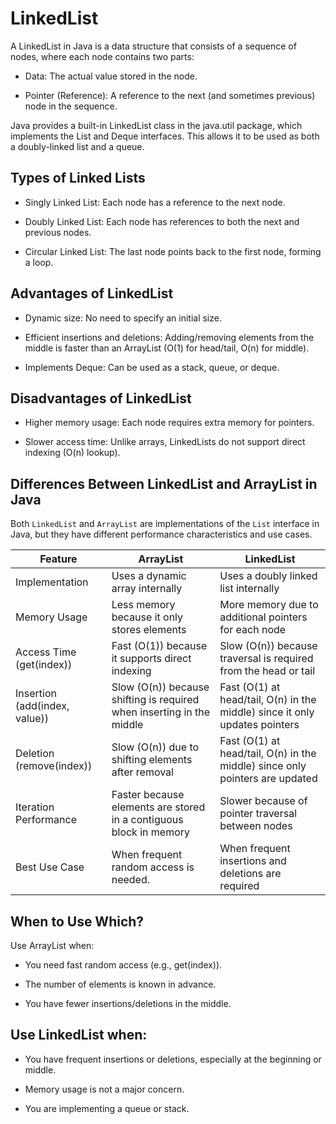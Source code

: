 # LinkedList

A LinkedList in Java is a data structure that consists of a sequence of nodes, where each node contains two parts:

- Data: The actual value stored in the node.

- Pointer (Reference): A reference to the next (and sometimes previous) node in the sequence.

Java provides a built-in LinkedList class in the java.util package, which implements the List and Deque interfaces. This allows it to be used as both a doubly-linked list and a queue.

## Types of Linked Lists
- Singly Linked List: Each node has a reference to the next node.

- Doubly Linked List: Each node has references to both the next and previous nodes.

- Circular Linked List: The last node points back to the first node, forming a loop.

## Advantages of LinkedList
- Dynamic size: No need to specify an initial size.

- Efficient insertions and deletions: Adding/removing elements from the middle is faster than an ArrayList (O(1) for head/tail, O(n) for middle).

- Implements Deque: Can be used as a stack, queue, or deque.

## Disadvantages of LinkedList
- Higher memory usage: Each node requires extra memory for pointers.

- Slower access time: Unlike arrays, LinkedLists do not support direct indexing (O(n) lookup).
  

## Differences Between LinkedList and ArrayList in Java
  
Both `LinkedList` and `ArrayList` are implementations of the `List` interface in Java, but they have different performance characteristics and use cases.

| Feature | ArrayList | LinkedList                          |
|----------|----------|-------------------------------------|
| Implementation   | Uses a dynamic array internally | Uses a doubly linked list internally|
| Memory Usage   | Less memory because it only stores elements   | More memory due to additional pointers for each node|
| Access Time (get(index))  | Fast (O(1)) because it supports direct indexing  | Slow (O(n)) because traversal is required from the head or tail |
| Insertion (add(index, value))   | Slow (O(n)) because shifting is required when inserting in the middle | Fast (O(1) at head/tail, O(n) in the middle) since it only updates pointers   |
| Deletion (remove(index))  | Slow (O(n)) due to shifting elements after removal  | Fast (O(1) at head/tail, O(n) in the middle) since only pointers are updated  |
| Iteration Performance  | Faster because elements are stored in a contiguous block in memory | Slower because of pointer traversal between nodes |
| Best Use Case  | When frequent random access is needed.   | When frequent insertions and deletions are required |

## When to Use Which?
Use ArrayList when:

- You need fast random access (e.g., get(index)).

- The number of elements is known in advance.

- You have fewer insertions/deletions in the middle.

## Use LinkedList when:

- You have frequent insertions or deletions, especially at the beginning or middle.

- Memory usage is not a major concern.

- You are implementing a queue or stack.